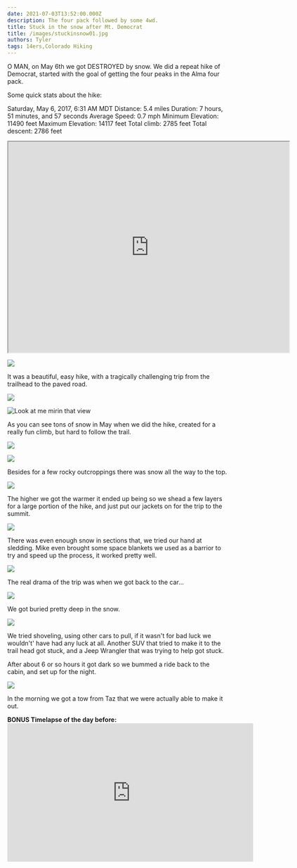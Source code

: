 ```yaml
---
date: 2021-07-03T13:52:00.000Z 
description: The four pack followed by some 4wd. 
title: Stuck in the snow after Mt. Democrat
title: /images/stuckinsnow01.jpg
authors: Tyler
tags: 14ers,Colorado Hiking
---
```

O MAN, on May 6th we got DESTROYED by snow. We did a repeat hike of Democrat, started with the goal of getting the four peaks in the Alma four pack. 

Some quick stats about the hike:

Saturday, May 6, 2017, 6:31 AM MDT
Distance: 5.4 miles
Duration: 7 hours, 51 minutes, and 57 seconds
Average Speed: 0.7 mph
Minimum Elevation: 11490 feet
Maximum Elevation: 14117 feet
Total climb: 2785 feet
Total descent: 2786 feet

<iframe src="https://www.google.com/maps/d/embed?mid=1Vx8OJtb46UZyFnL25ACkSOPMhLI&hl=en" width="640" height="480"></iframe>

![](/images/democrat-hike-elevation.png)

It was a beautiful, easy hike, with a tragically challenging trip from the trailhead to the paved road.

![](/images/stuckinsnow01.jpg)

![Look at me mirin that view](/images/stuckinsnow02.jpg)

As you can see tons of snow in May when we did the hike, created for a really fun climb, but hard to follow the trail. 

![](/images/stuckinsnow03.jpg)

![](/images/stuckinsnow04.jpg)

Besides for a few rocky outcroppings there was snow all the way to the top. 

![](/images/stuckinsnow05.jpg)

The higher we got the warmer it ended up being so we shead a few layers for a large portion of the hike, and just put our jackets on for the trip to the summit.

![](/images/stuckinsnow06.jpg)

There was even enough snow in sections that, we tried our hand at sledding. Mike even brought some space blankets we used as a barrior to try and speed up the process, it worked pretty well. 

![](/images/stuckinsnow07.jpg)

The real drama of the trip was when we got back to the car...

![](/images/stuckinsnow08.jpg)

We got buried pretty deep in the snow.

![](/images/stuckinsnow09.jpg)

We tried shoveling, using other cars to pull, if it wasn't for bad luck we wouldn't' have had any luck at all. Another SUV that tried to make it to the trail head got stuck, and a Jeep Wrangler that was trying to help got stuck.

After about 6 or so hours it got dark so we bummed a ride back to the cabin, and set up for the night. 

![](/images/stuckinsnow10.jpg)

In the morning we got a tow from Taz that we were actually able to make it out.

**BONUS Timelapse of the day before:** <iframe width="560" height="315" src="https://www.youtube.com/embed/Mxdv_LI5IFk" frameborder="0" allowfullscreen></iframe>
